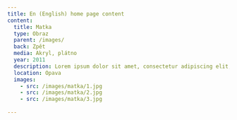 ```yaml
---
title: En (English) home page content
content:
  title: Matka
  type: Obraz
  parent: /images/
  back: Zpět
  media: Akryl, plátno
  year: 2011
  description: Lorem ipsum dolor sit amet, consectetur adipiscing elit, sed do eiusmod tempor incididunt ut labore et dolore magna aliqua. 
  location: Opava
  images:
    - src: /images/matka/1.jpg
    - src: /images/matka/2.jpg
    - src: /images/matka/3.jpg
    
---
```

